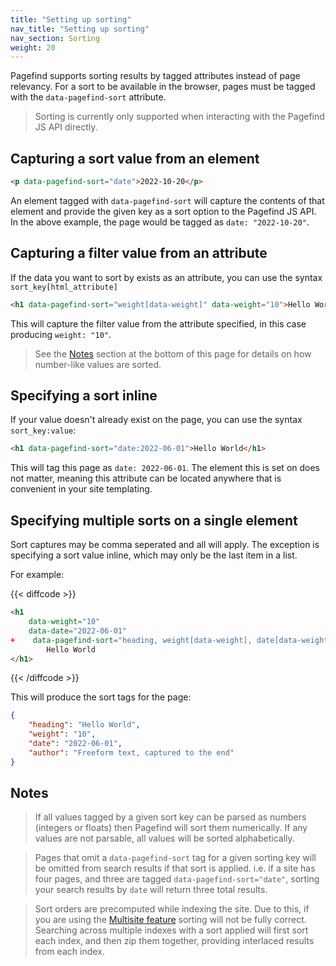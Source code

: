 ```yaml
---
title: "Setting up sorting"
nav_title: "Setting up sorting"
nav_section: Sorting
weight: 20
---
```


Pagefind supports sorting results by tagged attributes instead of page relevancy. For a sort to be available in the browser, pages must be tagged with the `data-pagefind-sort` attribute.

> Sorting is currently only supported when interacting with the Pagefind JS API directly.

## Capturing a sort value from an element

```html
<p data-pagefind-sort="date">2022-10-20</p>
```

An element tagged with `data-pagefind-sort` will capture the contents of that element and provide the given key as a sort option to the Pagefind JS API. In the above example, the page would be tagged as `date: "2022-10-20"`.

## Capturing a filter value from an attribute

If the data you want to sort by exists as an attribute, you can use the syntax `sort_key[html_attribute]`

```html
<h1 data-pagefind-sort="weight[data-weight]" data-weight="10">Hello World</h1>
```

This will capture the filter value from the attribute specified, in this case producing `weight: "10"`.

> See the [Notes](#notes) section at the bottom of this page for details on how number-like values are sorted.

## Specifying a sort inline

If your value doesn't already exist on the page, you can use the syntax `sort_key:value`:

```html
<h1 data-pagefind-sort="date:2022-06-01">Hello World</h1>
```

This will tag this page as `date: 2022-06-01`. The element this is set on does not matter, meaning this attribute can be located anywhere that is convenient in your site templating.

## Specifying multiple sorts on a single element

Sort captures may be comma seperated and all will apply. The exception is specifying a sort value inline, which may only be the last item in a list.

For example:

{{< diffcode >}}
```html
<h1
    data-weight="10"
    data-date="2022-06-01"
+    data-pagefind-sort="heading, weight[data-weight], date[data-weight], author:Freeform text, captured to the end">
        Hello World
</h1>
```
{{< /diffcode >}}

This will produce the sort tags for the page:

```json
{
    "heading": "Hello World",
    "weight": "10",
    "date": "2022-06-01",
    "author": "Freeform text, captured to the end"
}
```

## Notes

> If all values tagged by a given sort key can be parsed as numbers (integers or floats) then Pagefind will sort them numerically. If any values are not parsable, all values will be sorted alphabetically. 

> Pages that omit a `data-pagefind-sort` tag for a given sorting key will be omitted from search results if that sort is applied. i.e. if a site has four pages, and three are tagged `data-pagefind-sort="date"`, sorting your search results by `date` will return three total results.

> Sort orders are precomputed while indexing the site. Due to this, if you are using the [Multisite feature](/docs/multisite/) sorting will not be fully correct. Searching across multiple indexes with a sort applied will first sort each index, and then zip them together, providing interlaced results from each index.
